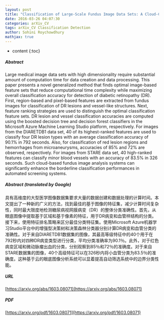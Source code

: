 ```yaml
---
layout: post
title: "Classification of Large-Scale Fundus Image Data Sets: A Cloud-Computing Framework"
date: 2016-03-26 04:07:30
categories: arXiv_CV
tags: arXiv_CV Classification Detection
author: Sohini Roychowdhury
mathjax: true
---
```


* content
{:toc}

##### Abstract
Large medical image data sets with high dimensionality require substantial amount of computation time for data creation and data processing. This paper presents a novel generalized method that finds optimal image-based feature sets that reduce computational time complexity while maximizing overall classification accuracy for detection of diabetic retinopathy (DR). First, region-based and pixel-based features are extracted from fundus images for classification of DR lesions and vessel-like structures. Next, feature ranking strategies are used to distinguish the optimal classification feature sets. DR lesion and vessel classification accuracies are computed using the boosted decision tree and decision forest classifiers in the Microsoft Azure Machine Learning Studio platform, respectively. For images from the DIARETDB1 data set, 40 of its highest-ranked features are used to classify four DR lesion types with an average classification accuracy of 90.1% in 792 seconds. Also, for classification of red lesion regions and hemorrhages from microaneurysms, accuracies of 85% and 72% are observed, respectively. For images from STARE data set, 40 high-ranked features can classify minor blood vessels with an accuracy of 83.5% in 326 seconds. Such cloud-based fundus image analysis systems can significantly enhance the borderline classification performances in automated screening systems.

##### Abstract (translated by Google)
具有高维度的大型医学图像数据集要求大量的数据创建和数据处理的计算时间。本文提出了一种新的广义的方法，找到最佳的基于图像的特征集，减少计算时间复杂性，同时最大限度地检测糖尿病视网膜病变（DR）的整体分类准确性。首先，从眼底图像中提取基于区域和基于像素的特征，用于DR病变和血管样结构的分类。接下来，使用特征排名策略来区分最佳分类特征集。使用Microsoft Azure机器学习Studio平台中的增强型决策树和决策森林分类器分别计算DR病变和血管分类的准确性。对于来自DIARETDB1数据集的图像，其最高等级特征中的40个用于在792秒内对四种DR病变类型进行分类，平均分类准确率为90.1％。此外，对于红色病变区域和微动脉瘤出血的分类，分别观察到85％和72％的准确度。对于来自STARE数据集的图像，40个高级特征可以在326秒内将小血管分类为83.5％的准确度。这种基于云的眼底图像分析系统可以显着提高自动筛选系统中的边界分类性能。

##### URL
[https://arxiv.org/abs/1603.08071](https://arxiv.org/abs/1603.08071)

##### PDF
[https://arxiv.org/pdf/1603.08071](https://arxiv.org/pdf/1603.08071)

